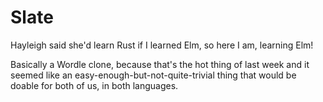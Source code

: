 # Slate

Hayleigh said she'd learn Rust if I learned Elm, so here I am, learning Elm!

Basically a Wordle clone, because that's the hot thing of last week and it seemed like an
easy-enough-but-not-quite-trivial thing that would be doable for both of us, in both
languages.
